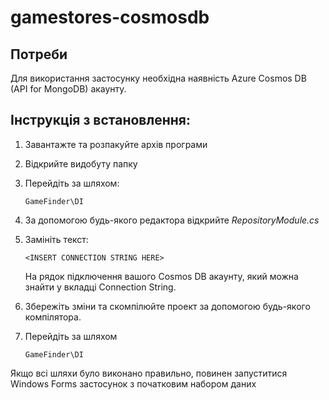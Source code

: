 # gamestores-cosmosdb

## Потреби
Для використання застосунку необхідна наявність Azure Cosmos DB (API for MongoDB) акаунту.

## Інструкція з встановлення:
1. Завантажте та розпакуйте архів програми
2. Відкрийте видобуту папку
3. Перейдіть за шляхом:

   ```
   GameFinder\DI
   ```
4. За допомогою будь-якого редактора відкрийте *RepositoryModule.cs*
5. Замініть текст:

   ```
   <INSERT CONNECTION STRING HERE>
   ```
   На рядок підключення вашого Cosmos DB акаунту, який можна знайти у вкладці Connection String.
6. Збережіть зміни та скомпілюйте проект за допомогою будь-якого компілятора.
7. Перейдіть за шляхом
   ```
   GameFinder\DI
   ```
Якщо всі шляхи було виконано правильно, повинен запуститися Windows Forms застосунок з початковим набором даних
